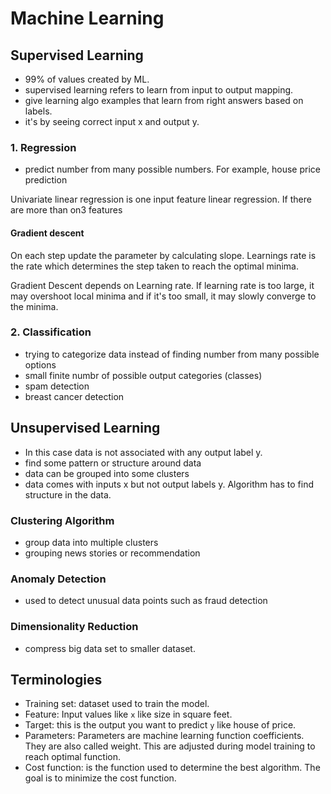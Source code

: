 # Machine Learning

## Supervised Learning

- 99% of values created by ML.
- supervised learning refers to learn from input to output mapping. 
- give learning algo examples that learn from right answers based on labels.
- it's by seeing correct input x and output y.

### 1. Regression

- predict number from many possible numbers. For example, house price prediction

Univariate linear regression is one input feature linear regression.
If there are more than on3 features

#### Gradient descent

On each step update the parameter by calculating slope. Learnings rate is the rate which determines the step taken to reach the optimal minima.

Gradient Descent depends on Learning rate. If learning rate is too large, it may overshoot local minima and if it's too small, it may slowly converge to the minima.


### 2. Classification

- trying to categorize data instead of finding number from many possible options
- small finite numbr of possible output categories (classes)
- spam detection
- breast cancer detection

## Unsupervised Learning

- In this case data is not associated with any output label y.
- find some pattern or structure around data
- data can be grouped into some clusters
- data comes with inputs x but not output labels y. Algorithm has to find structure in the data.

### Clustering Algorithm

- group data into multiple clusters
- grouping news stories or recommendation

### Anomaly Detection
- used to detect unusual data points such as fraud detection

### Dimensionality Reduction

- compress big data set to smaller dataset.

## Terminologies

- Training set: dataset used to train the model.
- Feature: Input values like `x` like size in square feet. 
- Target: this is the output you want to predict `y` like house of price.
- Parameters: Parameters are machine learning function coefficients. They are also called weight. This are adjusted during model training to reach optimal function.
- Cost function: is the function used to determine the best algorithm. The goal is to minimize the cost function.